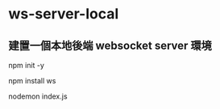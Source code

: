 # ws-server-local

## 建置一個本地後端 websocket server 環境

npm init -y

npm install ws

<!-- localhost:8080 -->
nodemon index.js 
